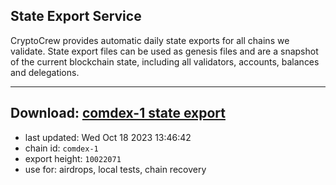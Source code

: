 ## State Export Service
CryptoCrew provides automatic daily state exports for all chains we validate. State export files can be used as genesis files and are a snapshot of the current blockchain state, including all validators, accounts, balances and delegations.

---
**Download: [comdex-1 state export](https://dl.ccvalidators.com/SERVICE/comdex/comdex-1_export_10022071.json)**
---

- last updated: Wed Oct 18 2023 13:46:42
- chain id: `comdex-1`
- export height: `10022071`
- use for: airdrops, local tests, chain recovery

